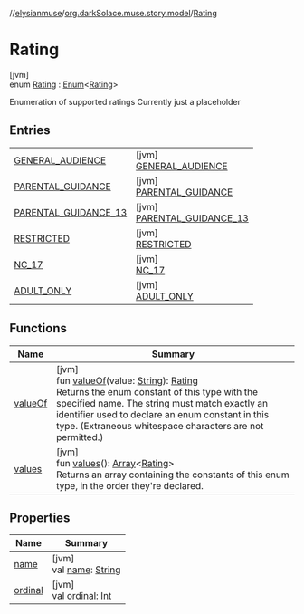//[elysianmuse](../../../index.md)/[org.darkSolace.muse.story.model](../index.md)/[Rating](index.md)

# Rating

[jvm]\
enum [Rating](index.md) : [Enum](https://kotlinlang.org/api/latest/jvm/stdlib/kotlin/-enum/index.html)&lt;[Rating](index.md)&gt; 

Enumeration of supported ratings Currently just a placeholder

## Entries

| | |
|---|---|
| [GENERAL_AUDIENCE](-g-e-n-e-r-a-l_-a-u-d-i-e-n-c-e/index.md) | [jvm]<br>[GENERAL_AUDIENCE](-g-e-n-e-r-a-l_-a-u-d-i-e-n-c-e/index.md) |
| [PARENTAL_GUIDANCE](-p-a-r-e-n-t-a-l_-g-u-i-d-a-n-c-e/index.md) | [jvm]<br>[PARENTAL_GUIDANCE](-p-a-r-e-n-t-a-l_-g-u-i-d-a-n-c-e/index.md) |
| [PARENTAL_GUIDANCE_13](-p-a-r-e-n-t-a-l_-g-u-i-d-a-n-c-e_13/index.md) | [jvm]<br>[PARENTAL_GUIDANCE_13](-p-a-r-e-n-t-a-l_-g-u-i-d-a-n-c-e_13/index.md) |
| [RESTRICTED](-r-e-s-t-r-i-c-t-e-d/index.md) | [jvm]<br>[RESTRICTED](-r-e-s-t-r-i-c-t-e-d/index.md) |
| [NC_17](-n-c_17/index.md) | [jvm]<br>[NC_17](-n-c_17/index.md) |
| [ADULT_ONLY](-a-d-u-l-t_-o-n-l-y/index.md) | [jvm]<br>[ADULT_ONLY](-a-d-u-l-t_-o-n-l-y/index.md) |

## Functions

| Name | Summary |
|---|---|
| [valueOf](value-of.md) | [jvm]<br>fun [valueOf](value-of.md)(value: [String](https://kotlinlang.org/api/latest/jvm/stdlib/kotlin/-string/index.html)): [Rating](index.md)<br>Returns the enum constant of this type with the specified name. The string must match exactly an identifier used to declare an enum constant in this type. (Extraneous whitespace characters are not permitted.) |
| [values](values.md) | [jvm]<br>fun [values](values.md)(): [Array](https://kotlinlang.org/api/latest/jvm/stdlib/kotlin/-array/index.html)&lt;[Rating](index.md)&gt;<br>Returns an array containing the constants of this enum type, in the order they're declared. |

## Properties

| Name | Summary |
|---|---|
| [name](../../org.darkSolace.muse.user.model/-user-tag/-c-o-m-m-e-n-t-e-r/index.md#-372974862%2FProperties%2F-1216412040) | [jvm]<br>val [name](../../org.darkSolace.muse.user.model/-user-tag/-c-o-m-m-e-n-t-e-r/index.md#-372974862%2FProperties%2F-1216412040): [String](https://kotlinlang.org/api/latest/jvm/stdlib/kotlin/-string/index.html) |
| [ordinal](../../org.darkSolace.muse.user.model/-user-tag/-c-o-m-m-e-n-t-e-r/index.md#-739389684%2FProperties%2F-1216412040) | [jvm]<br>val [ordinal](../../org.darkSolace.muse.user.model/-user-tag/-c-o-m-m-e-n-t-e-r/index.md#-739389684%2FProperties%2F-1216412040): [Int](https://kotlinlang.org/api/latest/jvm/stdlib/kotlin/-int/index.html) |
